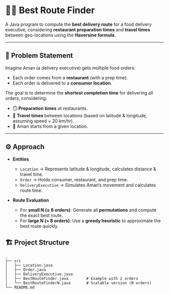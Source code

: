 # 🚴‍♂️ Best Route Finder  

A Java program to compute the **best delivery route** for a food delivery executive, considering **restaurant preparation times** and **travel times** between geo-locations using the **Haversine formula**.  

---

## 📌 Problem Statement  

Imagine Aman (a delivery executive) gets multiple food orders:  
- Each order comes from a **restaurant** (with a prep time).  
- Each order is delivered to a **consumer location**.  

The goal is to determine the **shortest completion time** for delivering all orders, considering:  
- ⏱️ **Preparation times** at restaurants.  
- 🚗 **Travel times** between locations (based on latitude & longitude, assuming speed = 20 km/hr).  
- 📍 Aman starts from a given location.  

---

## ⚙️ Approach  

- **Entities**  
  - `Location` → Represents latitude & longitude, calculates distance & travel time.  
  - `Order` → Holds consumer, restaurant, and prep time.  
  - `DeliveryExecutive` → Simulates Aman’s movement and calculates route time.  

- **Route Evaluation**  
  - For **small N (≤ 8 orders)**: Generate all **permutations** and compute the exact best route.  
  - For **large N (> 8 orders)**: Use a **greedy heuristic** to approximate the best route quickly.  


## 🏗️ Project Structure  

```text
.
├── src
│   ├── Location.java
│   ├── Order.java
│   ├── DeliveryExecutive.java
│   ├── BestRouteFinder.java        # Example with 2 orders
│   └── BestRouteFinderN.java       # Scalable version (N orders)
└── README.md






